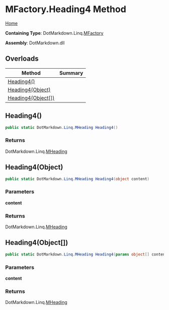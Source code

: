 # MFactory\.Heading4 Method

[Home](../../../../README.md)

**Containing Type**: DotMarkdown\.Linq\.[MFactory](../README.md)

**Assembly**: DotMarkdown\.dll

## Overloads

| Method | Summary |
| ------ | ------- |
| [Heading4()](#DotMarkdown_Linq_MFactory_Heading4) | |
| [Heading4(Object)](#DotMarkdown_Linq_MFactory_Heading4_System_Object_) | |
| [Heading4(Object\[\])](#DotMarkdown_Linq_MFactory_Heading4_System_Object___) | |

## Heading4\(\) <a name="DotMarkdown_Linq_MFactory_Heading4"></a>

```csharp
public static DotMarkdown.Linq.MHeading Heading4()
```

### Returns

DotMarkdown\.Linq\.[MHeading](../../MHeading/README.md)

## Heading4\(Object\) <a name="DotMarkdown_Linq_MFactory_Heading4_System_Object_"></a>

```csharp
public static DotMarkdown.Linq.MHeading Heading4(object content)
```

### Parameters

**content**

### Returns

DotMarkdown\.Linq\.[MHeading](../../MHeading/README.md)

## Heading4\(Object\[\]\) <a name="DotMarkdown_Linq_MFactory_Heading4_System_Object___"></a>

```csharp
public static DotMarkdown.Linq.MHeading Heading4(params object[] content)
```

### Parameters

**content**

### Returns

DotMarkdown\.Linq\.[MHeading](../../MHeading/README.md)

